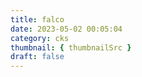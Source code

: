 ```yaml
---
title: falco
date: 2023-05-02 00:05:04
category: cks
thumbnail: { thumbnailSrc }
draft: false
---
```

